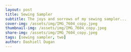 ```yaml
---
layout: post
title: Sewing Sampler
subtitle: The joys and sorrows of my sewing sampler...
cover-img: /assets/img/IMG_7604_copy.jpeg
thumbnail-img: /assets/img/IMG_7604_copy.jpeg
share-img: /assets/img/IMG_7604_copy.jpeg
tags: [sewing sampler, two]
author: Dashiell Dugan
---
```



